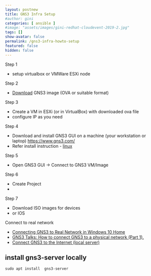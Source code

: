 ```yaml
---
layout: postnew
title: GNS3 Infra Setup
#author: gini
categories: [ ansible ]
#image: "assets/images/gini-redhat-cloudevent-2019-2.jpg"
tags: []
show-avatar: false
permalink: /gns3-infra-howto-setup
featured: false
hidden: false
---
```


Step 1
- setup virtualbox or VMWare ESXi node

Step 2
- [Download](https://github.com/GNS3/gns3-gui/releases) GNS3 image (OVA or suitable format)

Step 3
- Create a VM in ESXi (or in VirtualBox) with downloaded ova file
- configure IP as you need

Step 4
- Download and install GNS3 GUI on a machine (your workstation or laptop) https://www.gns3.com/
- Refer install instruction - [linux](https://docs.gns3.com/1QXVIihk7dsOL7Xr7Bmz4zRzTsJ02wklfImGuHwTlaA4/index.html)

Step 5
- Open GNS3 GUI -> Connect to GNS3 VM/Image

Step 6
- Create Project
- 

Step 7
- Download ISO images for devices 
- or IOS



Connect to real network
- [Connecting GNS3 to Real Network in Windows 10 Home](https://www.gns3.com/qa/connecting-gns3-to-real-network-)
- [GNS3 Talks: How to connect GNS3 to a physical network (Part 1).](https://www.youtube.com/watch?v=Gpje9PV1j8U)
- [Connect GNS3 to the Internet (local server)](https://docs.gns3.com/1vFs-KENh2uUFfb47Q2oeSersmEK4WahzWX-HrMIMd00/index.html)

## install gns3-server locally
```
sudo apt install  gns3-server
```

